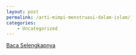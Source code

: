 ```yaml
---
layout: post
permalink: /arti-mimpi-menstruasi-dalam-islam/
categories:
    - Uncategorized
---
```


[Baca Selengkapnya](/02)
